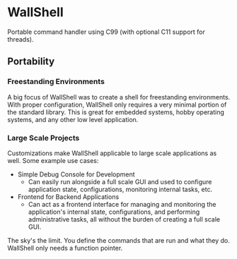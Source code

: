 # WallShell

Portable command handler using C99 (with optional C11 support for threads).

## Portability

### Freestanding Environments

A big focus of WallShell was to create a shell for freestanding environments.
With proper configuration, WallShell only requires a very minimal portion of the standard library.
This is great for embedded systems, hobby operating systems, and any other low level application.

### Large Scale Projects

Customizations make WallShell applicable to large scale applications as well.
Some example use cases:

- Simple Debug Console for Development
    - Can easily run alongside a full scale GUI and used to configure application state, configurations, monitoring
      internal tasks, etc.
- Frontend for Backend Applications
    - Can act as a frontend interface for managing and monitoring the application's internal state, configurations, and
      performing administrative tasks, all without the burden of creating a full scale GUI.

The sky's the limit. You define the commands that are run and what they do. WallShell only needs a function pointer.
